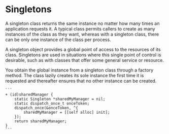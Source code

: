 # Singletons
A singleton class returns the same instance no matter how many times an application requests it. A typical class permits callers to create as many instances of the class as they want, whereas with a singleton class, there can be only one instance of the class per process.

A singleton object provides a global point of access to the resources of its class. Singletons are used in situations where this single point of control is desirable, such as with classes that offer some general service or resource.

You obtain the global instance from a singleton class through a factory method. The class lazily creates its sole instance the first time it is requested and thereafter ensures that no other instance can be created.

    ```
    + (id)sharedManager {
        static Singleton *sharedMyManager = nil;
        static dispatch_once_t onceToken;
        dispatch_once(&onceToken, ^{
            sharedMyManager = [[self alloc] init];
        });
        return sharedMyManager;
    }
    ```
    
